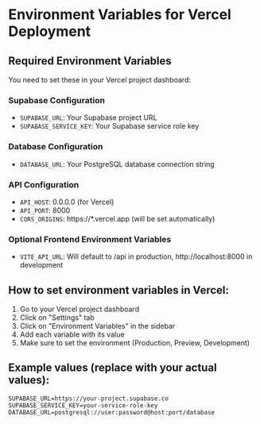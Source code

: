 # Environment Variables for Vercel Deployment

## Required Environment Variables

You need to set these in your Vercel project dashboard:

### Supabase Configuration

- `SUPABASE_URL`: Your Supabase project URL
- `SUPABASE_SERVICE_KEY`: Your Supabase service role key

### Database Configuration

- `DATABASE_URL`: Your PostgreSQL database connection string

### API Configuration

- `API_HOST`: 0.0.0.0 (for Vercel)
- `API_PORT`: 8000
- `CORS_ORIGINS`: https://\*.vercel.app (will be set automatically)

### Optional Frontend Environment Variables

- `VITE_API_URL`: Will default to /api in production, http://localhost:8000 in development

## How to set environment variables in Vercel:

1. Go to your Vercel project dashboard
2. Click on "Settings" tab
3. Click on "Environment Variables" in the sidebar
4. Add each variable with its value
5. Make sure to set the environment (Production, Preview, Development)

## Example values (replace with your actual values):

```
SUPABASE_URL=https://your-project.supabase.co
SUPABASE_SERVICE_KEY=your-service-role-key
DATABASE_URL=postgresql://user:password@host:port/database
```
